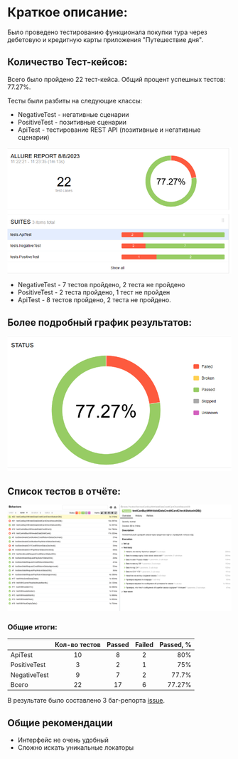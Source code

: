 # Краткое описание:

Было проведено тестированию функционала покупки тура через дебетовую и кредитную карты приложения "Путешествие дня".

## Количество Тест-кейсов:

Всего было пройдено 22 тест-кейса. Общий процент успешных тестов: 77.27%.

Тесты были разбиты на следующие классы:

* NegativeTest - негативные сценарии
* PositiveTest - позитивные сценарии
* ApiTest - тестирование REST API (позитивные и негативные сценарии)

![Screenshot_1.png](pic%2FScreenshot_1.png)

* NegativeTest - 7 тестов пройдено, 2 теста не пройдено
* PositiveTest - 2 теста пройдено, 1 тест не пройден
* ApiTest - 8 тестов пройдено, 2 теста не пройдено.

## Более подробный график результатов:

![Screenshot_2.png](pic%2FScreenshot_2.png)

## Список тестов в отчёте:

![Screenshot_3.png](pic%2FScreenshot_3.png)

### Общие итоги:

|                 | Кол-во тестов | Passed | Failed | Passed, % |
|:----------------|:-------------:|:------:|:------:|----------:|
| ApiTest         |      10       |   8    |   2    |       80% |
| PositiveTest    |       3       |   2    |   1    |       75% |
| NegativeTest    |       9       |   7    |   2    |     77.7% |
| Всего           |      22       |   17   |   6    |    77.27% |

В результате было составлено 3 баг-репорта [issue](https://github.com/Nikita4786/Diplom_2/issues). 

## Общие рекомендации

* Интерфейс не очень удобный
* Сложно искать уникальные локаторы
